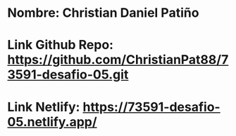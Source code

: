 # Nombre: Christian Daniel Patiño
# Link Github Repo: https://github.com/ChristianPat88/73591-desafio-05.git
# Link Netlify: https://73591-desafio-05.netlify.app/